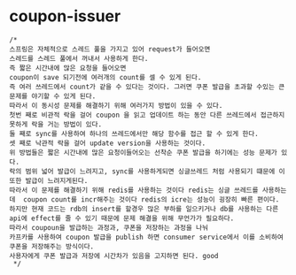 # coupon-issuer

    /*
    스프링은 자체적으로 스레드 풀을 가지고 있어 request가 들어오면
    스레드를 스레드 풀에서 꺼내서 사용하게 한다.
    즉 짧은 시간내에 많은 요청을 들어오면
    coupon이 save 되기전에 여러개의 count를 셀 수 있게 된다.
    즉 여러 쓰레드에서 count가 같을 수 있다는 것이다. 그러면 쿠폰 발급을 초과할 수있는 큰 문제를 야기할 수 있게 된다.
    따라서 이 동시성 문제를 해결하기 위해 여러가지 방법이 있을 수 있다.
    첫번 째로 비관적 락을 걸어 coupon 을 읽고 업데이트 하는 동안 다른 쓰레드에서 접근하지 못하게 락을 거는 방법이 있다. 
    둘 째로 sync를 사용하여 하나의 쓰레드에서만 해당 함수를 접근 할 수 있게 한다.
    셋 째로 낙관적 락을 걸어 update version을 사용하는 것이다.
    위 방법들은 짧은 시간내에 많은 요청이들어오는 선착순 쿠폰 발급을 하기에는 성능 문제가 있다.
    락의 범위 넓어 발급이 느려지고, sync를 사용하게되면 싱글쓰레드 처럼 사용되기 떄문에 이 또한 발급이 느려지게된다. 
    따라서 이 문제를 해결하기 위해 redis를 사용하는 것이다 redis는 싱글 쓰레드를 사용하는데  coupon count를 incr해주는 것이다 redis의 icre는 성능이 굉장히 빠른 편이다.
    하지만 현재 코드는 rdb의 insert를 할경우 많은 부하를 일으키거나 db를 사용하는 다른 api에 effect를 줄 수 있기 때문에 문제 해결을 위해 무언가가 필요하다.
    따라서 coupoun을 발급하는 과정과, 쿠폰을 저장하는 과정을 나눠 
    카프카를 사용하여 coupon 발급을 publish 하면 consumer service에서 이를 소비하여 쿠폰을 저장해주는 방식이다. 
    사용자에게 쿠폰 발급과 저장에 시간차가 있음을 고지하면 된다. good
     */
